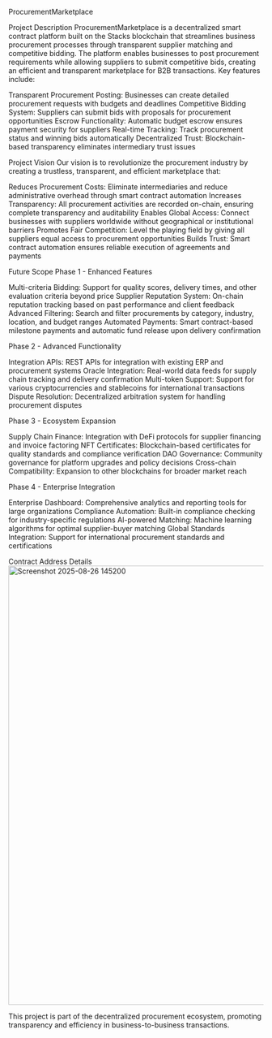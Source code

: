 ProcurementMarketplace


Project Description
ProcurementMarketplace is a decentralized smart contract platform built on the Stacks blockchain that streamlines business procurement processes through transparent supplier matching and competitive bidding. The platform enables businesses to post procurement requirements while allowing suppliers to submit competitive bids, creating an efficient and transparent marketplace for B2B transactions.
Key features include:

Transparent Procurement Posting: Businesses can create detailed procurement requests with budgets and deadlines
Competitive Bidding System: Suppliers can submit bids with proposals for procurement opportunities
Escrow Functionality: Automatic budget escrow ensures payment security for suppliers
Real-time Tracking: Track procurement status and winning bids automatically
Decentralized Trust: Blockchain-based transparency eliminates intermediary trust issues

Project Vision
Our vision is to revolutionize the procurement industry by creating a trustless, transparent, and efficient marketplace that:

Reduces Procurement Costs: Eliminate intermediaries and reduce administrative overhead through smart contract automation
Increases Transparency: All procurement activities are recorded on-chain, ensuring complete transparency and auditability
Enables Global Access: Connect businesses with suppliers worldwide without geographical or institutional barriers
Promotes Fair Competition: Level the playing field by giving all suppliers equal access to procurement opportunities
Builds Trust: Smart contract automation ensures reliable execution of agreements and payments

Future Scope
Phase 1 - Enhanced Features

Multi-criteria Bidding: Support for quality scores, delivery times, and other evaluation criteria beyond price
Supplier Reputation System: On-chain reputation tracking based on past performance and client feedback
Advanced Filtering: Search and filter procurements by category, industry, location, and budget ranges
Automated Payments: Smart contract-based milestone payments and automatic fund release upon delivery confirmation

Phase 2 - Advanced Functionality

Integration APIs: REST APIs for integration with existing ERP and procurement systems
Oracle Integration: Real-world data feeds for supply chain tracking and delivery confirmation
Multi-token Support: Support for various cryptocurrencies and stablecoins for international transactions
Dispute Resolution: Decentralized arbitration system for handling procurement disputes

Phase 3 - Ecosystem Expansion

Supply Chain Finance: Integration with DeFi protocols for supplier financing and invoice factoring
NFT Certificates: Blockchain-based certificates for quality standards and compliance verification
DAO Governance: Community governance for platform upgrades and policy decisions
Cross-chain Compatibility: Expansion to other blockchains for broader market reach

Phase 4 - Enterprise Integration

Enterprise Dashboard: Comprehensive analytics and reporting tools for large organizations
Compliance Automation: Built-in compliance checking for industry-specific regulations
AI-powered Matching: Machine learning algorithms for optimal supplier-buyer matching
Global Standards Integration: Support for international procurement standards and certifications

Contract Address Details
<img width="1919" height="865" alt="Screenshot 2025-08-26 145200" src="https://github.com/user-attachments/assets/bed343d7-6b15-43fc-a3dd-c4ff4e69a29f" />

This project is part of the decentralized procurement ecosystem, promoting transparency and efficiency in business-to-business transactions.
